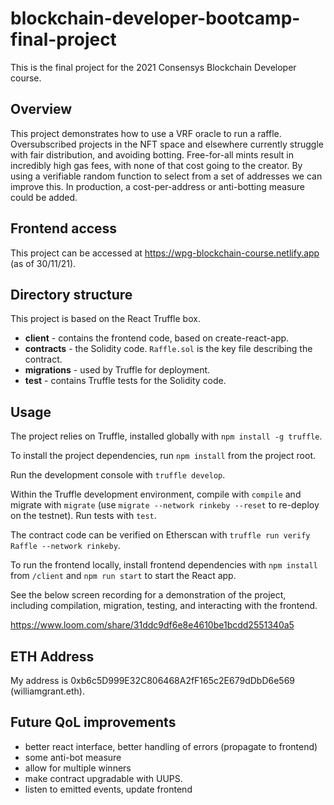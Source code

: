 # blockchain-developer-bootcamp-final-project
This is the final project for the 2021 Consensys Blockchain Developer course.

## Overview
This project demonstrates how to use a VRF oracle to run a raffle. Oversubscribed projects in the NFT space and elsewhere currently struggle with fair distribution, and avoiding botting. Free-for-all mints result in incredibly high gas fees, with none of that cost going to the creator. By using a verifiable random function to select from a set of addresses we can improve this. In production, a cost-per-address or anti-botting measure could be added.

## Frontend access
This project can be accessed at https://wpg-blockchain-course.netlify.app (as of 30/11/21).



## Directory structure
This project is based on the React Truffle box.
- **client** - contains the frontend code, based on create-react-app.
- **contracts** - the Solidity code. `Raffle.sol` is the key file describing the contract.
- **migrations** - used by Truffle for deployment.
- **test** - contains Truffle tests for the Solidity code.


## Usage
The project relies on Truffle, installed globally with `npm install -g truffle`.

To install the project dependencies, run `npm install` from the project root.

Run the development console with `truffle develop`.

Within the Truffle development environment, compile with `compile` and migrate with `migrate` (use `migrate --network rinkeby --reset` to re-deploy on the testnet). Run tests with `test`. 

The contract code can be verified on Etherscan with `truffle run verify Raffle --network rinkeby`.

To run the frontend locally, install frontend dependencies with `npm install` from `/client` and `npm run start` to start the React app.

See the below screen recording for a demonstration of the project, including compilation, migration, testing, and interacting with the frontend.

https://www.loom.com/share/31ddc9df6e8e4610be1bcdd2551340a5



## ETH Address
My address is 0xb6c5D999E32C806468A2fF165c2E679dDbD6e569 (williamgrant.eth).

## Future QoL improvements
- better react interface, better handling of errors (propagate to frontend)
- some anti-bot measure
- allow for multiple winners
- make contract upgradable with UUPS.
- listen to emitted events, update frontend

